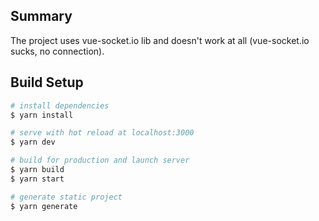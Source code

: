 ## Summary

The project uses vue-socket.io lib and doesn't work at all (vue-socket.io sucks, no connection). 

## Build Setup

```bash
# install dependencies
$ yarn install

# serve with hot reload at localhost:3000
$ yarn dev

# build for production and launch server
$ yarn build
$ yarn start

# generate static project
$ yarn generate
```
